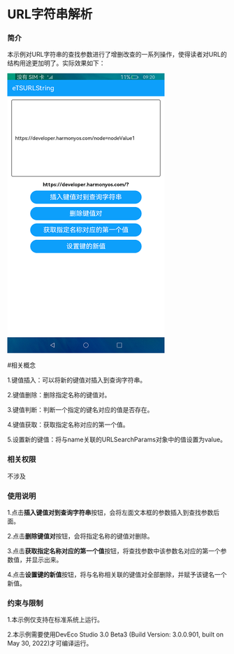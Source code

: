 # URL字符串解析

### 简介

本示例对URL字符串的查找参数进行了增删改查的一系列操作，使得读者对URL的结构用途更加明了。实际效果如下：

![](screenshot/device/main.png)

#相关概念

1.键值插入：可以将新的键值对插入到查询字符串。

2.键值删除：删除指定名称的键值对。

3.键值判断：判断一个指定的键名对应的值是否存在。

4.键值获取：获取指定名称对应的第一个值。

5.设置新的键值：将与name关联的URLSearchParams对象中的值设置为value。

### 相关权限

不涉及

### 使用说明

1.点击**插入键值对到查询字符串**按钮，会将左面文本框的参数插入到查找参数后面。

2.点击**删除键值对**按钮，会将指定名称的键值对删除。

3.点击**获取指定名称对应的第一个值**按钮，将查找参数中该参数名对应的第一个参数值，并显示出来。

4.点击**设置键的新值**按钮，将与名称相关联的键值对全部删除，并赋予该键名一个新值。

### 约束与限制

1.本示例仅支持在标准系统上运行。

2.本示例需要使用DevEco Studio 3.0 Beta3 (Build Version: 3.0.0.901, built on May 30, 2022)才可编译运行。